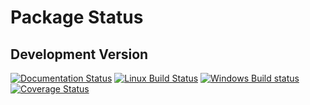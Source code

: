 # Package Status

## Development Version

[![Documentation Status](https://readthedocs.org/projects/bootstrapjl/badge/?version=master)](http://bootstrapjl.readthedocs.org/en/master/)
[![Linux Build Status](https://travis-ci.org/julian-gehring/Bootstrap.jl.svg?branch=master)](https://travis-ci.org/julian-gehring/Bootstrap.jl)
[![Windows Build status](https://ci.appveyor.com/api/projects/status/859sj436an6ikoey/branch/master?svg=true)](https://ci.appveyor.com/project/julian-gehring/bootstrap-jl/branch/master)
[![Coverage Status](http://codecov.io/github/julian-gehring/Bootstrap.jl/coverage.svg?branch=master)](http://codecov.io/github/julian-gehring/Bootstrap.jl?branch=master&view=all)
